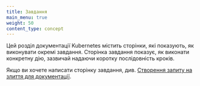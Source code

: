 ```yaml
---
title: Завдання
main_menu: true
weight: 50
content_type: concept
---
```


<!-- overview -->

Цей розділ документації Kubernetes містить сторінки, які
показують, як виконувати окремі завдання. Сторінка завдання показує, як виконати конкретну дію, зазвичай надаючи коротку послідовність кроків.

Якщо ви хочете написати сторінку завдання, див.
[Створення запиту на злиття для документації](/uk/docs/contribute/new-content/open-a-pr/).
